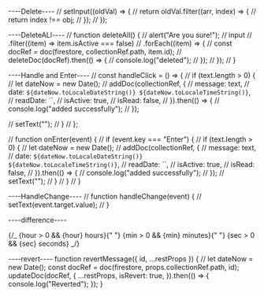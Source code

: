 ----Delete----
// setInput((oldVal) => {
// return oldVal.filter((arr, index) => {
// return index !== obj;
// });
// });

----DeleteALl----
// function deleteAll() {
// alert("Are you sure!");
// input
// .filter((item) => item.isActive === false)
// .forEach((item) => {
// const docRef = doc(firestore, collectionRef.path, item.id);
// deleteDoc(docRef).then(() => {
// console.log("deleted");
// });
// });
// }

----Handle and Enter----
// const handleClick = () => {
// if (text.length > 0) {
// let dateNow = new Date();
// addDoc(collectionRef, {
// message: text,
// date: `${dateNow.toLocaleDateString()} ${dateNow.toLocaleTimeString()}`,
// readDate: ``,
// isActive: true,
// isRead: false,
// }).then(() => {
// console.log("added successfully");
// });

// setText("");
// }
// };

// function onEnter(event) {
// if (event.key === "Enter") {
// if (text.length > 0) {
// let dateNow = new Date();
// addDoc(collectionRef, {
// message: text,
// date: `${dateNow.toLocaleDateString()} ${dateNow.toLocaleTimeString()}`,
// readDate: ``,
// isActive: true,
// isRead: false,
// }).then(() => {
// console.log("added successfully");
// });
// setText("");
// }
// }
// }

----HandleChange----
// function handleChange(event) {
// setText(event.target.value);
// }

----difference----

{/_ {hour > 0 && <span>{hour} hours</span>}{" "}
{min > 0 && <span>{min} minutes</span>}{" "}
{sec > 0 && <span>{sec} seconds</span>} _/}

----revert----
function revertMessage({ id, ...restProps }) {
// let dateNow = new Date();
const docRef = doc(firestore, props.collectionRef.path, id);
updateDoc(docRef, {
...restProps,
isRevert: true,
}).then(() => {
console.log("Reverted");
});
}
